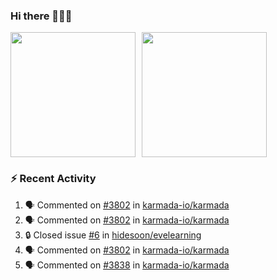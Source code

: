 ### Hi there 👋👋👋

<div style="display: flex; gap: 10px;">
  <img height="200px" src="https://github-readme-stats.vercel.app/api?username=Vacant2333&show_icons=true&theme=flag-india&count_private=true&hide_rank=true&include_all_commits=true">
  <img height="200px" src="https://github-readme-stats.vercel.app/api/top-langs/?username=Vacant2333&layout=donut">
</div>

### :zap: Recent Activity

<!--START_SECTION:activity-->
1. 🗣 Commented on [#3802](https://github.com/karmada-io/karmada/pull/3802#issuecomment-1666463536) in [karmada-io/karmada](https://github.com/karmada-io/karmada)
2. 🗣 Commented on [#3802](https://github.com/karmada-io/karmada/pull/3802#issuecomment-1666463478) in [karmada-io/karmada](https://github.com/karmada-io/karmada)
3. 🔒 Closed issue [#6](https://github.com/hidesoon/evelearning/issues/6) in [hidesoon/evelearning](https://github.com/hidesoon/evelearning)
4. 🗣 Commented on [#3802](https://github.com/karmada-io/karmada/pull/3802#issuecomment-1659755503) in [karmada-io/karmada](https://github.com/karmada-io/karmada)
5. 🗣 Commented on [#3838](https://github.com/karmada-io/karmada/pull/3838#issuecomment-1655738783) in [karmada-io/karmada](https://github.com/karmada-io/karmada)
<!--END_SECTION:activity-->
